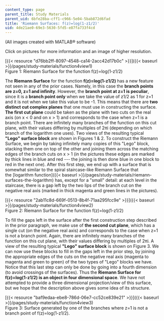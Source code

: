 ```yaml
---
content_type: page
parent_title: Study Materials
parent_uid: 6bfe28ba-cff1-c966-5e04-5bab872d6fad
title: 'Riemann Surfaces: f(z)=log(1-z1/2)'
uid: 4de21ae0-69e3-5630-5fd5-e87fa733f4cd
---
```


(All images created with MATLAB® software)

Click on pictures for more information and an image of higher resolution.

[{{< resource "d76bb2ff-8097-4548-ca14-2acc42d17b0c" >}}]({{< baseurl >}}/pages/study-materials/function4view1)  
Figure 1: Riemann Surface for the function f(z)=log(1-z1/2)

The **Riemann Surface** for the function **f(z)=log(1-z1/2)** has a new feature not seen in any of the prior cases. Namely, in this case the **branch points are z=0, z=1 and infinity**. However, the **branch point at z=1 is peculiar**, since it is a **branch point only** when we take the value of z1/2 as 1 for z=1 and it is not when we take this value to be -1. This means that there are **two distinct cut complex planes** that one must use in constructing the surface. **The first cut plane** could be taken as the plane with two cuts on the real axis (on x \< 0 and on x > 1) and corresponds to the case when z=1 is a branch point. There are infinitely many branches of the function on this cut plane, with their values differing by multiples of 2πi (depending on which branch of the logarithm one uses). Two views of the resulting typical **"Lego" surface block** are shown in Figures 1 & 2. To construct the Riemann Surface, we begin by taking infinitely many copies of this "Lego" block, stacking them one on top of the other and joining them across the matching edges of the branch cuts on x > 1 (in the pictures these edges are marked by thick lines in blue and red --- the joining is then done blue in one block to red in the next one). After this first step, we end up with a surface that is somewhat similar to the spiral staircase-like Riemann Surface that the [logarithm function]({{< baseurl >}}/pages/study-materials/riemann-surfaces-the-logarithm) has, except for a "small" detail: at each level in the staircase, there is a gap left by the two lips of the branch cut on the negative real axis (marked in thick magenta and green lines in the pictures).

[{{< resource "2ab11c8d-669f-0513-8b4f-71aa295fcc9e" >}}]({{< baseurl >}}/pages/study-materials/function4view2)  
Figure 2: Riemann Surface for the function f(z)=log(1-z1/2)

To fill the gaps left in the surface after the first construction step described in the prior paragraph, we make use of **the second cut plane**, which has a single cut (on the negative real axis) and corresponds to the case when z=1 is not a branch point. Again, there are infinitely many branches of the function on this cut plane, with their values differing by multiples of 2πi. A view of the resulting typical **"Lego" surface block** is shown on Figure 3. We can now use these blocks to fill in the gaps left in the prior step, by joining the appropriate edges of the cuts on the negative real axis (magenta to magenta and green to green) of the two types of "Lego" blocks we have. Notice that this last step can only be done by going into a fourth dimension (to avoid crossings of the surfaces). Thus the **Riemann Surface for f(z)=log(1-z1/2) is an object in four dimensional space**. We have not attempted to provide a three dimensional projection/view of this surface, but we hope that the description above gives some idea of its structure.

[{{< resource "baf9edaa-ebe8-786d-06e7-cc52ce839e21" >}}]({{< baseurl >}}/pages/study-materials/function4view3)  
Figure 3: Surface generated by one of the branches where z=1 is not a branch point of f(z)=log(1-z1/2).